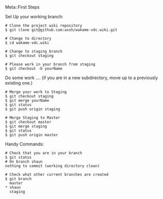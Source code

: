 Meta::First Steps

Set Up your working branch:

```
# Clone the project wiki repository
$ git clone git@github.com:axsh/wakame-vdc.wiki.git

# Change to directory
$ cd wakame-vdc.wiki

# Change to staging branch
$ git checkout staging

# Please work in your branch from staging
$ git checkout -b yourName
```


Do some work ....
(if you are in a new subdirectory, 
  move up to a previously existing one.)
```
# Merge your work to Staging
$ git checkout staging
$ git merge yourName
$ git status
$ git push origin staging
```

```
# Merge Staging to Master
$ git checkout master
$ git merge staging
$ git status
$ git push origin master
```

Handy Commands:

```
# Check that you are in your branch
$ git status
# On branch shaun
nothing to commit (working directory clean)
```


```
# Check what other current branches are created
$ git branch
  master
* shaun
  staging
```
